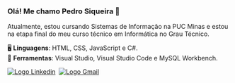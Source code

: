 ### Olá! Me chamo Pedro Siqueira 👋

<p>Atualmente, estou cursando Sistemas de Informação na PUC Minas e estou na etapa final do meu curso técnico em Informática no Grau Técnico.</p>

🖥️ **Linguagens**: HTML, CSS, JavaScript e C#.<br>
🧰 **Ferramentas**: Visual Studio, Visual Studio Code e MySQL Workbench.<br>

<div>
  <a href="https://www.linkedin.com/in/pedro-siqueira-pereira-bitarães-a130a9229/" target="_blank"><img src="https://img.shields.io/badge/LinkedIn-0077B5?style=for-the-badge&logo=linkedin&logoColor=white" alt="Logo Linkedin"></a>&nbsp
  <a href="mailto:pedrosiqueirapb@gmail.com" target="_blank"><img src="https://img.shields.io/badge/Gmail-D14836?style=for-the-badge&logo=gmail&logoColor=white" alt="Logo Gmail"></a>
</div>
